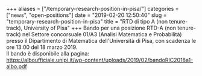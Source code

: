 +++
aliases = ["/temporary-research-position-in-pisa/"]
categories = ["news", "open-positions"]
date = "2019-02-20 12:50:40"
slug = "temporary-research-position-in-pisa"
title = "RTD di tipo A (non tenure-track), University of Pisa"
+++
Bando per una posizione RTD-A (non tenure-track) nel Settore concorsuale
01/A3 (Analisi Matematica e Probabilità) presso il Dipartimento di
Matematica dell'Università di Pisa, con scadenza le ore 13:00 del 18
marzo 2019.  
Il bando è disponibile alla pagina:  
<https://alboufficiale.unipi.it/wp-content/uploads/2019/02/bandoRIC2018a1-albo.pdf>
